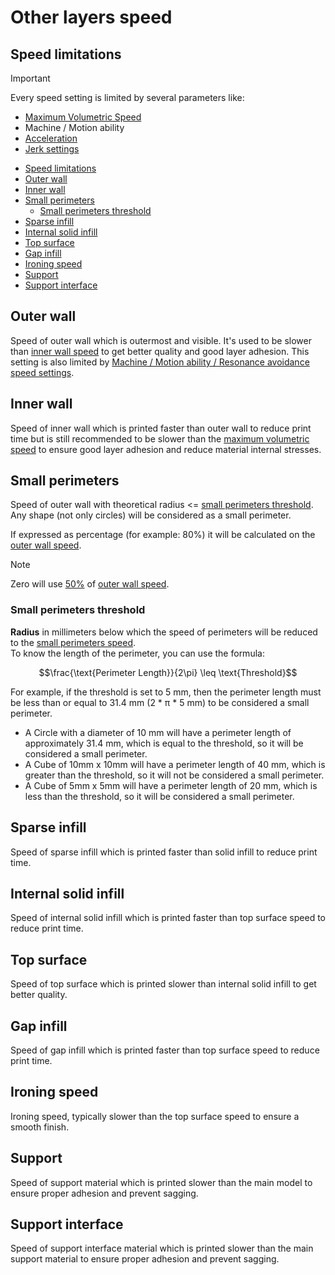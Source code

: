# Other layers speed

## Speed limitations

> [!IMPORTANT]
> Every speed setting is limited by several parameters like:
> - [Maximum Volumetric Speed](volumetric-speed-calib)
> - Machine / Motion ability
> - [Acceleration](speed-settings-acceleration)
> - [Jerk settings](speed-settings-jerk)

- [Speed limitations](#speed-limitations)
- [Outer wall](#outer-wall)
- [Inner wall](#inner-wall)
- [Small perimeters](#small-perimeters)
  - [Small perimeters threshold](#small-perimeters-threshold)
- [Sparse infill](#sparse-infill)
- [Internal solid infill](#internal-solid-infill)
- [Top surface](#top-surface)
- [Gap infill](#gap-infill)
- [Ironing speed](#ironing-speed)
- [Support](#support)
- [Support interface](#support-interface)

## Outer wall

Speed of outer wall which is outermost and visible. It's used to be slower than [inner wall speed](#inner-wall) to get better quality and good layer adhesion.
This setting is also limited by [Machine / Motion ability / Resonance avoidance speed settings](vfa-calib).

## Inner wall

Speed of inner wall which is printed faster than outer wall to reduce print time but is still recommended to be slower than the [maximum volumetric speed](volumetric-speed-calib) to ensure good layer adhesion and reduce material internal stresses.

## Small perimeters

Speed of outer wall with theoretical radius <= [small perimeters threshold](#small-perimeters-threshold).
Any shape (not only circles) will be considered as a small perimeter.

If expressed as percentage (for example: 80%) it will be calculated on the [outer wall speed](#outer-wall).

> [!NOTE]
> Zero will use [50%](https://github.com/SoftFever/OrcaSlicer/blob/7d2a12aa3cbf2e7ca5d0523446bf1d1d4717f8d1/src/libslic3r/GCode.cpp#L4698) of [outer wall speed](#outer-wall).

### Small perimeters threshold

**Radius** in millimeters below which the speed of perimeters will be reduced to the [small perimeters speed](#small-perimeters).  
To know the length of the perimeter, you can use the formula:

```math
\frac{\text{Perimeter Length}}{2\pi} \leq \text{Threshold}
```

For example, if the threshold is set to 5 mm, then the perimeter length must be less than or equal to 31.4 mm (2 * π * 5 mm) to be considered a small perimeter.

- A Circle with a diameter of 10 mm will have a perimeter length of approximately 31.4 mm, which is equal to the threshold, so it will be considered a small perimeter.
- A Cube of 10mm x 10mm will have a perimeter length of 40 mm, which is greater than the threshold, so it will not be considered a small perimeter.
- A Cube of 5mm x 5mm will have a perimeter length of 20 mm, which is less than the threshold, so it will be considered a small perimeter.

## Sparse infill

Speed of sparse infill which is printed faster than solid infill to reduce print time.

## Internal solid infill

Speed of internal solid infill which is printed faster than top surface speed to reduce print time.

## Top surface

Speed of top surface which is printed slower than internal solid infill to get better quality.

## Gap infill

Speed of gap infill which is printed faster than top surface speed to reduce print time.

## Ironing speed

Ironing speed, typically slower than the top surface speed to ensure a smooth finish.

## Support

Speed of support material which is printed slower than the main model to ensure proper adhesion and prevent sagging.

## Support interface

Speed of support interface material which is printed slower than the main support material to ensure proper adhesion and prevent sagging.
